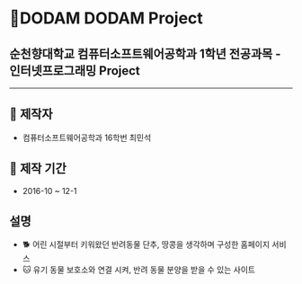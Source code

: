 # 🐶DODAM DODAM Project
## 순천향대학교 컴퓨터소프트웨어공학과 1학년 전공과목 - 인터넷프로그래밍 Project

--- 

## 💼 제작자
- 컴퓨터소프트웨어공학과 16학번 최민석

## 📆 제작 기간
- 2016-10 ~ 12-1

## 설명
- 🐕 어린 시절부터 키워왔던 반려동물 단추, 땅콩을 생각하며 구성한 홈페이지 서비스
- 🐱 유기 동물 보호소와 연결 시켜, 반려 동물 분양을 받을 수 있는 사이트
